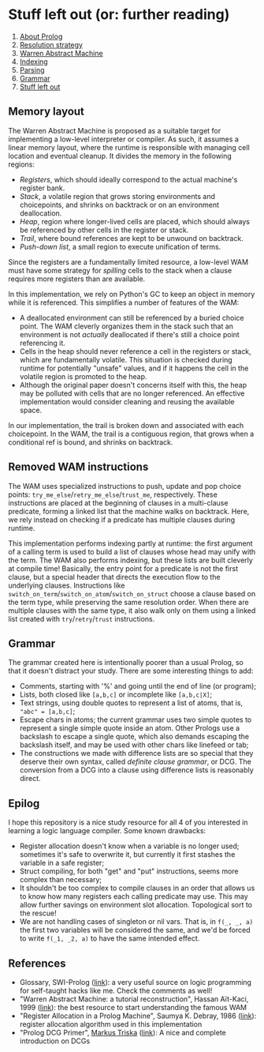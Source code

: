 # Stuff left out (or: further reading)

1. [About Prolog](about-prolog.md)
1. [Resolution strategy](resolution.md)
1. [Warren Abstract Machine](wam.md)
1. [Indexing](indices.md)
1. [Parsing](parsing.md)
1. [Grammar](grammar.md)
1. [Stuff left out](references.md)

## Memory layout

The Warren Abstract Machine is proposed as a suitable target for implementing a low-level
interpreter or compiler.
As such, it assumes a linear memory layout, where the runtime is responsible with managing
cell location and eventual cleanup.
It divides the memory in the following regions:

- *Registers*, which should ideally correspond to the actual machine's register bank.
- *Stack*, a volatile region that grows storing environments and choicepoints, and
shrinks on backtrack or on an environment deallocation.
- *Heap*, region where longer-lived cells are placed, which should always be referenced by
other cells in the register or stack.
- *Trail*, where bound references are kept to be unwound on backtrack.
- *Push-down list*, a small region to execute unification of terms.

Since the registers are a fundamentally limited resource, a low-level WAM must have some strategy
for *spilling* cells to the stack when a clause requires more registers than are available.

In this implementation, we rely on Python's GC to keep an object in memory while it is
referenced. This simplifies a number of features of the WAM:
- A deallocated environment can still be referenced by a buried choice point.
The WAM cleverly organizes them in the stack such that an environment is not *actually* deallocated
if there's still a choice point referencing it.
- Cells in the heap should never reference a cell in the registers or stack, which are fundamentally
volatile.
This situation is checked during runtime for potentially "unsafe" values, and if it happens
the cell in the volatile region is promoted to the heap.
- Although the original paper doesn't concerns itself with this, the heap may be polluted with
cells that are no longer referenced.
An effective implementation would consider cleaning and reusing the available space.

In our implementation, the trail is broken down and associated with each choicepoint.
In the WAM, the trail is a contiguous region, that grows when a conditional ref is bound, and shrinks
on backtrack.

## Removed WAM instructions

The WAM uses specialized instructions to push, update and pop choice points:
`try_me_else`/`retry_me_else`/`trust_me`, respectively.
These instructions are placed at the beginning of clauses in a multi-clause predicate,
forming a linked list that the machine walks on backtrack. Here, we rely instead on
checking if a predicate has multiple clauses during runtime.

This implementation performs indexing partly at runtime: the first argument of a
calling term is used to build a list of clauses whose head may unify with the term.
The WAM also performs indexing, but these lists are built cleverly at compile time!
Basically, the entry point for a predicate is not the first clause, but a special
header that directs the execution flow to the underlying clauses.
Instructions like `switch_on_term`/`switch_on_atom`/`switch_on_struct` choose a clause
based on the term type, while preserving the same resolution order.
When there are multiple clauses with the same type, it also walk only on
them using a linked list created with `try`/`retry`/`trust` instructions.

## Grammar

The grammar created here is intentionally poorer than a usual Prolog, so that it doesn't
distract your study. There are some interesting things to add:

- Comments, starting with '%' and going until the end of line (or program);
- Lists, both closed like `[a,b,c]` or incomplete like `[a,b,c|X]`;
- Text strings, using double quotes to represent a list of atoms, that is, `"abc" = [a,b,c]`;
- Escape chars in atoms; the current grammar uses two simple quotes to represent a single
simple quote inside an atom. Other Prologs use a backslash to escape a single quote, which
also demands escaping the backslash itself, and may be used with other chars like linefeed or tab;
- The constructions we made with difference lists are so special that they deserve their own
syntax, called _definite clause grammar_, or DCG. The conversion from a DCG into a clause
using difference lists is reasonably direct.

## Epilog

I hope this repository is a nice study resource for all 4 of you interested in learning
a logic language compiler. Some known drawbacks:

- Register allocation doesn't know when a variable is no longer used; sometimes it's safe to overwrite it,
but currently it first stashes the variable in a safe register;
- Struct compiling, for both "get" and "put" instructions, seems more complex than necessary;
- It shouldn't be too complex to compile clauses in an order that allows us to know how many registers
each calling predicate may use.
This may allow further savings on environment slot allocation. Topological sort to the rescue!
- We are not handling cases of singleton or nil vars. That is, in `f(_, _, a)` the first two variables will
be considered the same, and we'd be forced to write `f(_1, _2, a)` to have the same intended effect.

## References

- Glossary, SWI-Prolog ([link](https://www.swi-prolog.org/pldoc/man?section=glossary)): a very useful source on logic programming
for self-taught hacks like me. Check the comments as well!
- "Warren Abstract Machine: a tutorial reconstruction", Hassan Aït-Kaci, 1999 ([link]([http://wambook.sourceforge.net/)):
  the best resource to start understanding the famous WAM
- "Register Allocation in a Prolog Machine", Saumya K. Debray, 1986 ([link](https://www.semanticscholar.org/paper/Register-Allocation-in-a-Prolog-Machine-Debray/be79bf12014c53607e7933717b710ac8a7bd9261)): register allocation algorithm used in this implementation
- "Prolog DCG Primer", [Markus Triska](https://github.com/triska) ([link](https://www.metalevel.at/prolog/dcg)): A nice and complete introduction on DCGs

